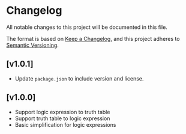 # Changelog

All notable changes to this project will be documented in this file.

The format is based on [Keep a Changelog](https://keepachangelog.com/en/1.0.0/),
and this project adheres to [Semantic Versioning](https://semver.org/spec/v2.0.0.html).

## [v1.0.1]

- Update `package.json` to include version and license.

## [v1.0.0]

- Support logic expression to truth table
- Support truth table to logic expression
- Basic simplification for logic expressions
